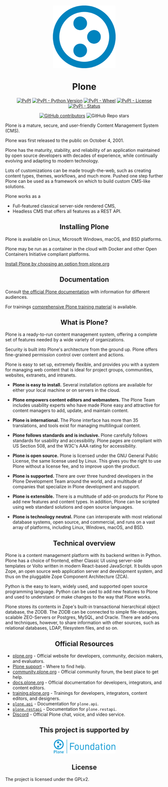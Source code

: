 <p align="center">
    <img alt="Plone Logo" width="200px" src="https://raw.githubusercontent.com/plone/.github/main/plone-logo.png">
</p>

<h1 align="center">
  Plone
</h1>

<div align="center">

[![PyPI](https://img.shields.io/pypi/v/plone)](https://pypi.org/project/plone/)
[![PyPI - Python Version](https://img.shields.io/pypi/pyversions/plone)](https://pypi.org/project/plone/)
[![PyPI - Wheel](https://img.shields.io/pypi/wheel/plone)](https://pypi.org/project/plone/)
[![PyPI - License](https://img.shields.io/pypi/l/plone)](https://pypi.org/project/plone/)
[![PyPI - Status](https://img.shields.io/pypi/status/plone)](https://pypi.org/project/plone/)

[![GitHub contributors](https://img.shields.io/github/contributors/plone/Products.CMFPlone)](https://github.com/plone/Products.CMFPlone)
![GitHub Repo stars](https://img.shields.io/github/stars/plone/Plone?style=flat-square)

</div>

Plone is a mature, secure, and user-friendly Content Management System (CMS).

Plone was first released to the public on October 4, 2001.

Plone has the maturity, stability, and reliability of an application maintained by open source developers with decades of experience, while continually evolving and adapting to modern technology.

Lots of customizations can be made trough-the-web, such as creating content types, themes, workflows, and much more.
Pushed one step further Plone can be used as a framework on which to build custom CMS-like solutions.

Plone works as a

- Full-featured classical server-side rendered CMS,
- Headless CMS that offers all features as a REST API.


<h2 align="center">
  Installing Plone
</h2>

Plone is available on Linux, Microsoft Windows, macOS, and BSD platforms.

Plone may be run as a container in the cloud with Docker and other Open Containers Initiative compliant platforms.

[Install Plone by choosing an option from plone.org](https://plone.org/download)


<h2 align="center">
  Documentation
</h2>

Consult [the official Plone documentation](https://docs.plone.org) with information for different audiences.

For trainings [comprehensive Plone training material](https://training.plone.org) is available.


<h2 align="center">
  What is Plone?
</h2>

Plone is a ready-to-run content management system, offering a complete set of features needed by a wide variety of organizations.

Security is built into Plone's architecture from the ground up.
Plone offers fine-grained permission control over content and actions.

Plone is easy to set up, extremely flexible,
and provides you with a system for managing web content that is ideal for project groups, communities, websites, extranets, and intranets.

- **Plone is easy to install.**
  Several installation options are available for either your local machine or on servers in the cloud.

- **Plone empowers content editors and webmasters.**
  The Plone Team includes usability experts who have made Plone easy and attractive for content managers to add, update, and maintain content.

- **Plone is international.**
  The Plone interface has more than 35 translations, and tools exist for managing multilingual content.

- **Plone follows standards and is inclusive.**
  Plone carefully follows standards for usability and accessibility.
  Plone pages are compliant with US Section 508, and the W3C's AAA rating for accessibility.

- **Plone is open source.**
  Plone is licensed under the GNU General Public License, the same license used by Linux.
  This gives you the right to use Plone without a license fee, and to improve upon the product.

- **Plone is supported.**
  There are over three hundred developers in the Plone Development Team around the world, and a multitude of companies that specialize in Plone development and support.

- **Plone is extensible.**
  There is a multitude of add-on products for Plone to add new features and content types.
  In addition, Plone can be scripted using web standard solutions and open source languages.

- **Plone is technology neutral.**
  Plone can interoperate with most relational database systems, open source, and commercial, and runs on a vast array of
  platforms, including Linux, Windows, macOS, and BSD.


<h2 align="center">
Technical overview
</h2>

Plone is a content management platform with its backend written in Python.
Plone has a choice of frontend, either Classic UI using server-side templates or Volto written in modern React-based JavaScript.
It builds upon Zope, an open source web application server and development system, and thus on the pluggable Zope Component Architecture (ZCA).

Python is the easy to learn, widely used, and supported open source programming language.
Python can be used to add new features to Plone and used to understand or make changes to the way that Plone works.

Plone stores its contents in Zope's built-in transactional hierarchical object database, the ZODB.
The ZODB can be connected to simple file-storages, scalable ZEO-Servers or Postgres, MySQL, and Oracle.
There are add-ons and techniques, however, to share information with other sources, such as relational databases, LDAP, filesystem
files, and so on.


<h2 align="center">
Official Resources
</h2>

* [plone.org](https://plone.org/) - Official website for developers, community, decision makers, and evaluators.
* [Plone support](https://plone.org/support) - Where to find help.
* [community.plone.org](https://community.plone.org/) - Official community forum, the best place to get help.
* [docs.plone.org](https://docs.plone.org/) - Official documentation for developers, integrators, and content editors.
* [training.plone.org](https://training.plone.org/) - Trainings for developers, integrators, content editors, and designers.
* [`plone.api`](https://docs.plone.org/develop/plone.api/docs/index.html) - Documentation for `plone.api`.
* [`plone.restapi`](https://plonerestapi.readthedocs.io/en/latest/) - Documentation for `plone.restapi`.
* [Discord](https://discord.gg/zFY3EBbjaj) - Official Plone chat, voice, and video service.

<h2 align="center">
This project is supported by
</h2>

<p align="center">
    <a href="https://plone.org/foundation/">
      <img alt="Plone Logo" width="200px" src="https://raw.githubusercontent.com/plone/.github/main/plone-foundation.png">
    </a>
</p>

<h2 align="center">
License
</h2>
The project is licensed under the GPLv2.